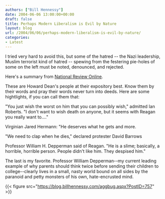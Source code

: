```yaml
---
authors: ["Bill Hennessy"]
date: 2004-06-06 13:00:00+00:00
draft: false
title: Perhaps Modern Liberalism is Evil by Nature
layout: blog
url: /2004/06/06/perhaps-modern-liberalism-is-evil-by-nature/
categories:
- Latest
---
```


I tried very hard to avoid this, but some of the hatred -- the Nazi leadership, Muslim terrorist kind of hatred -- spewing from the festering pie-holes of some on the left must be noted, denounced, and rejected. 


Here's a summary from [National Review Online](https://www.nationalreview.com/comment/flynn200406070941.asp).




These are Howard Dean's people at their expository best. Know them by their words and pray their words never turn into deeds. Here are some hightlights, if you can call them that:




"You just wish the worst on him that you can possibly wish," admitted Ian Roberts. "I don't want to wish death on anyone, but it seems with Reagan you really want to...." 




Virginian Jared Hermann: "He deserves what he gets and more.




"We need to clap when he dies," declared protester David Barrows




Professor William H. Depperman said of Reagan. "He is a slime; basically, a horrible, horrible person. People didn't like him. They despised him."




The last is my favorite. Professor William Depperman--my current leading example of why parents should think twice before sending their children to college--clearly lives in a small, nasty world bound on all sides by the paranoid and petty monsters of his own, hate-encrusted mind.

{{< figure src="https://blog.billhennessy.com/aggbug.aspx?PostID=757" >}}

